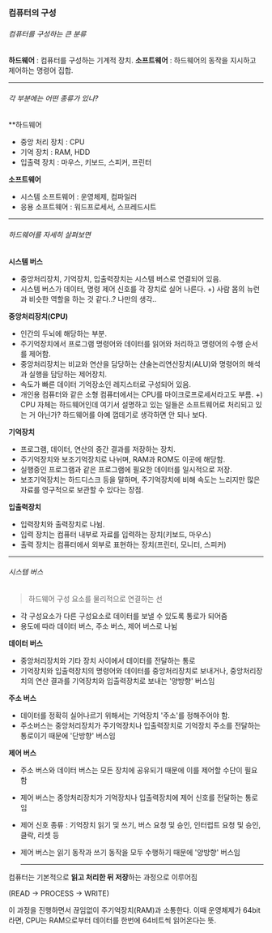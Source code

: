 ### 컴퓨터의 구성

###### 컴퓨터를 구성하는 큰 분류
**하드웨어** : 컴퓨터를 구성하는 기계적 장치. 
**소프트웨어** : 하드웨어의 동작을 지시하고 제어하는 명령어 집합.

- - -
###### 각 부분에는 어떤 종류가 있나?

**하드웨어
- 중앙 처리 장치 : CPU
- 기억 장치 : RAM, HDD
- 입출력 장치 : 마우스, 키보드, 스피커, 프린터

**소프트웨어**
- 시스템 소프트웨어 : 운영체제, 컴파일러
- 응용 소프트웨어 : 워드프로세서, 스프레드시트

- - -

###### 하드웨어를 자세히 살펴보면

**시스템 버스**
- 중앙처리장치, 기억장치, 입출력장치는 시스템 버스로 연결되어 있음. 
- 시스템 버스가 데이터, 명령 제어 신호를 각 장치로 실어 나른다. 
+) 사람 몸의 뉴런과 비슷한 역할을 하는 것 같다..? 나만의 생각..

**중앙처리장치(CPU)**
- 인간의 두뇌에 해당하는 부분.
- 주기억장치에서 프로그램 명령어와 데이터를 읽어와 처리하고 명령어의 수행 순서를 제어함. 
- 중앙처리장치는 비교와 연산을 담당하는 산술논리연산장치(ALU)와 명령어의 해석과 실행을 담당하는 제어장치. 
- 속도가 빠른 데이터 기억장소인 레지스터로 구성되어 있음.
- 개인용 컴퓨터와 같은 소형 컴퓨터에서는 CPU를 마이크로프로세서라고도 부름.
+) CPU 자체는 하드웨어인데 여기서 설명하고 있는 일들은 소프트웨어로 처리되고 있는 거 아닌가? 하드웨어를 아예 껍데기로 생각하면 안 되나 보다.

**기억장치**
- 프로그램, 데이터, 연산의 중간 결과를 저장하는 장치.
- 주기억장치와 보조기억장치로 나뉘며, RAM과 ROM도 이곳에 해당함.
- 실행중인 프로그램과 같은 프로그램에 필요한 데이터를 일시적으로 저장.
- 보조기억장치는 하드디스크 등을 말하며, 주기억장치에 비해 속도는 느리지만 많은 자료를 영구적으로 보관할 수 있다는 장점.


**입출력장치**
- 입력장치와 출력장치로 나뉨.
- 입력 장치는 컴퓨터 내부로 자료를 입력하는 장치(키보드, 마우스)
- 출력 장치는 컴퓨터에서 외부로 표현하는 장치(프린터, 모니터, 스피커)

- - -
###### 시스템 버스
> 하드웨어 구성 요소를 물리적으로 연결하는 선

- 각 구성요소가 다른 구성요소로 데이터를 보낼 수 있도록 통로가 되어줌
- 용도에 따라 데이터 버스, 주소 버스, 제어 버스로 나뉨

**데이터 버스**
- 중앙처리장치와 기타 장치 사이에서 데이터를 전달하는 통로
- 기억장치와 입출력장치의 명령어와 데이터를 중앙처리장치로 보내거나, 중앙처리장치의 연산 결과를 기억장치와 입출력장치로 보내는 '양방향' 버스임

**주소 버스**
- 데이터를 정확히 실어나르기 위해서는 기억장치 '주소'를 정해주어야 함.
- 주소버스는 중앙처리장치가 주기억장치나 입출력장치로 기억장치 주소를 전달하는 통로이기 때문에 '단방향' 버스임

**제어 버스**

- 주소 버스와 데이터 버스는 모든 장치에 공유되기 때문에 이를 제어할 수단이 필요함
- 제어 버스는 중앙처리장치가 기억장치나 입출력장치에 제어 신호를 전달하는 통로임
- 제어 신호 종류 : 기억장치 읽기 및 쓰기, 버스 요청 및 승인, 인터럽트 요청 및 승인, 클락, 리셋 등
- 제어 버스는 읽기 동작과 쓰기 동작을 모두 수행하기 때문에 '양방향' 버스임

  - - - 

컴퓨터는 기본적으로 **읽고 처리한 뒤 저장**하는 과정으로 이루어짐

(READ → PROCESS → WRITE)

이 과정을 진행하면서 끊임없이 주기억장치(RAM)과 소통한다. 이때 운영체제가 64bit라면, CPU는 RAM으로부터 데이터를 한번에 64비트씩 읽어온다는 뜻.
